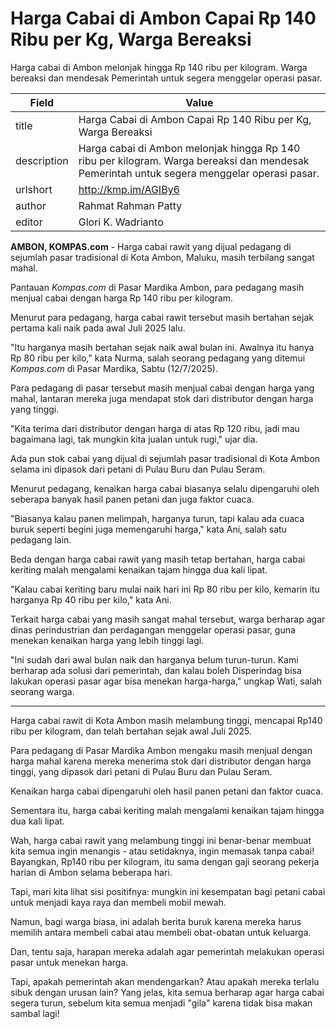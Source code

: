 # Harga Cabai di Ambon Capai Rp 140 Ribu per Kg, Warga Bereaksi 

Harga cabai di Ambon melonjak hingga Rp 140 ribu per kilogram. Warga bereaksi dan mendesak Pemerintah untuk segera menggelar operasi pasar.

| Field       | Value                                                       |
|-------------|-------------------------------------------------------------|
| title       | Harga Cabai di Ambon Capai Rp 140 Ribu per Kg, Warga Bereaksi  |
| description | Harga cabai di Ambon melonjak hingga Rp 140 ribu per kilogram. Warga bereaksi dan mendesak Pemerintah untuk segera menggelar operasi pasar. |
| urlshort    | http://kmp.im/AGIBy6 |
| author      | Rahmat Rahman Patty |
| editor      | Glori K. Wadrianto |

**AMBON, KOMPAS.com** - Harga cabai rawit yang dijual pedagang di sejumlah pasar tradisional di Kota Ambon, Maluku, masih terbilang sangat mahal.

Pantauan *Kompas.com* di Pasar Mardika Ambon, para pedagang masih menjual cabai dengan harga Rp 140 ribu per kilogram.

Menurut para pedagang, harga cabai rawit tersebut masih bertahan sejak pertama kali naik pada awal Juli 2025 lalu.

"Itu harganya masih bertahan sejak naik awal bulan ini. Awalnya itu hanya Rp 80 ribu per kilo," kata Nurma, salah seorang pedagang yang ditemui *Kompas.com* di Pasar Mardika, Sabtu (12/7/2025).

Para pedagang di pasar tersebut masih menjual cabai dengan harga yang mahal, lantaran mereka juga mendapat stok dari distributor dengan harga yang tinggi.

"Kita terima dari distributor dengan harga di atas Rp 120 ribu, jadi mau bagaimana lagi, tak mungkin kita jualan untuk rugi," ujar dia.

Ada pun stok cabai yang dijual di sejumlah pasar tradisional di Kota Ambon selama ini dipasok dari petani di Pulau Buru dan Pulau Seram.

Menurut pedagang, kenaikan harga cabai biasanya selalu dipengaruhi oleh seberapa banyak hasil panen petani dan juga faktor cuaca.

"Biasanya kalau panen melimpah, harganya turun, tapi kalau ada cuaca buruk seperti begini juga memengaruhi harga," kata Ani, salah satu pedagang lain.

Beda dengan harga cabai rawit yang masih tetap bertahan, harga cabai keriting malah mengalami kenaikan tajam hingga dua kali lipat.

"Kalau cabai keriting baru mulai naik hari ini Rp 80 ribu per kilo, kemarin itu harganya Rp 40 ribu per kilo," kata Ani.

Terkait harga cabai yang masih sangat mahal tersebut, warga berharap agar dinas perindustrian dan perdagangan menggelar operasi pasar, guna menekan kenaikan harga yang lebih tinggi lagi.

"Ini sudah dari awal bulan naik dan harganya belum turun-turun. Kami berharap ada solusi dari pemerintah, dan kalau boleh Disperindag bisa lakukan operasi pasar agar bisa menekan harga-harga," ungkap Wati, salah seorang warga.

---
Harga cabai rawit di Kota Ambon masih melambung tinggi, mencapai Rp140 ribu per kilogram, dan telah bertahan sejak awal Juli 2025.

 Para pedagang di Pasar Mardika Ambon mengaku masih menjual dengan harga mahal karena mereka menerima stok dari distributor dengan harga tinggi, yang dipasok dari petani di Pulau Buru dan Pulau Seram.

 Kenaikan harga cabai dipengaruhi oleh hasil panen petani dan faktor cuaca.

 Sementara itu, harga cabai keriting malah mengalami kenaikan tajam hingga dua kali lipat.



Wah, harga cabai rawit yang melambung tinggi ini benar-benar membuat kita semua ingin menangis - atau setidaknya, ingin memasak tanpa cabai! Bayangkan, Rp140 ribu per kilogram, itu sama dengan gaji seorang pekerja harian di Ambon selama beberapa hari.

 Tapi, mari kita lihat sisi positifnya: mungkin ini kesempatan bagi petani cabai untuk menjadi kaya raya dan membeli mobil mewah.

 Namun, bagi warga biasa, ini adalah berita buruk karena mereka harus memilih antara membeli cabai atau membeli obat-obatan untuk keluarga.

 Dan, tentu saja, harapan mereka adalah agar pemerintah melakukan operasi pasar untuk menekan harga.

 Tapi, apakah pemerintah akan mendengarkan? Atau apakah mereka terlalu sibuk dengan urusan lain? Yang jelas, kita semua berharap agar harga cabai segera turun, sebelum kita semua menjadi "gila" karena tidak bisa makan sambal lagi!
